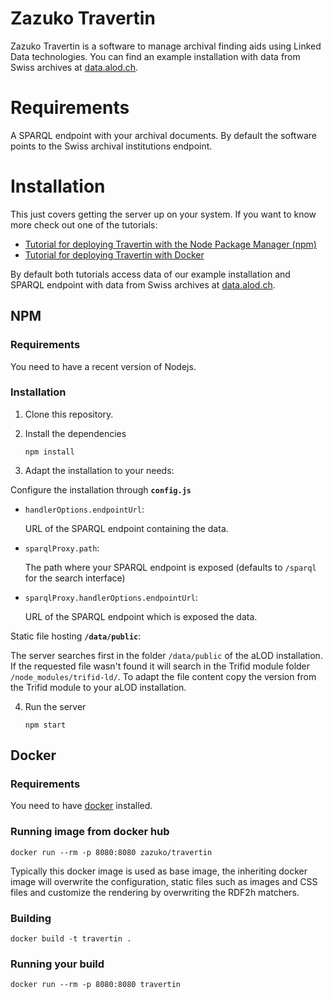 # Zazuko Travertin

Zazuko Travertin is a software to manage archival finding aids using Linked Data
technologies. You can find an example installation with data from Swiss archives at [data.alod.ch](http://data.alod.ch/zack/).


# Requirements

A SPARQL endpoint with your archival documents. By default the software points to the Swiss archival institutions endpoint.

# Installation

This just covers getting the server up on your system. If you want to know more 
check out one of the tutorials:
- [Tutorial for deploying Travertin with the Node Package Manager (npm)](tutorial/TUTORIAL-Travertin-with-npm.md)
- [Tutorial for deploying Travertin with Docker](tutorial/TUTORIAL-Travertin-with-docker.md)

By default both tutorials access data of our example installation and SPARQL endpoint with data from Swiss archives at [data.alod.ch](http://data.alod.ch/zack/).

## NPM
### Requirements
You need to have a recent version of Nodejs.

### Installation
1. Clone this repository.
2. Install the dependencies

    `npm install`

3. Adapt the installation to your needs:

  Configure the installation through __`config.js`__

  * `handlerOptions.endpointUrl`:
     
     URL of the SPARQL endpoint containing the data.
  * `sparqlProxy.path`:
      
     The path where your SPARQL endpoint is exposed (defaults to `/sparql` for the search interface)
  * `sparqlProxy.handlerOptions.endpointUrl`:
     
     URL of the SPARQL endpoint which is exposed the data.    
  
  Static file hosting __`/data/public`__:
  
  The server searches first in the folder `/data/public` of the aLOD installation. If the requested file wasn't found it will search in the Trifid module folder `/node_modules/trifid-ld/`.
  To adapt the file content copy the version from the Trifid module to your aLOD installation.

4. Run the server

    `npm start`


## Docker
### Requirements

You need to have [docker](https://docker.com/) installed.

### Running image from docker hub

    docker run --rm -p 8080:8080 zazuko/travertin

Typically this docker image is used as base image, the inheriting docker image 
will overwrite the configuration, static files such as images and CSS files 
and customize the rendering by overwriting the RDF2h matchers.

### Building

    docker build -t travertin .
    
### Running your build

    docker run --rm -p 8080:8080 travertin
    
